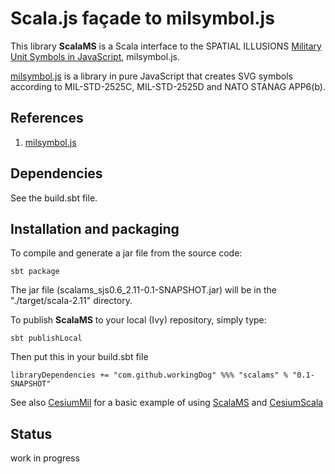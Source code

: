 # Scala.js façade to milsymbol.js 

This library **ScalaMS** is a Scala interface to the SPATIAL ILLUSIONS [Military Unit Symbols in JavaScript](http://www.spatialillusions.com/milsymbol), milsymbol.js.

[milsymbol.js](https://github.com/spatialillusions/milsymbol) is a library in pure JavaScript that creates SVG symbols according to MIL-STD-2525C,
MIL-STD-2525D and NATO STANAG APP6(b). 

## References
 
1) [milsymbol.js](https://github.com/spatialillusions/milsymbol)

## Dependencies

See the build.sbt file.

## Installation and packaging

To compile and generate a jar file from the source code:

    sbt package

The jar file (scalams_sjs0.6_2.11-0.1-SNAPSHOT.jar) will be in the "./target/scala-2.11" directory.

To publish **ScalaMS** to your local (Ivy) repository, simply type:

    sbt publishLocal
    
Then put this in your build.sbt file

    libraryDependencies += "com.github.workingDog" %%% "scalams" % "0.1-SNAPSHOT"

See also [CesiumMil](https://github.com/workingDog/CesiumMil) for a basic example of using 
[ScalaMS](https://github.com/workingDog/ScalaMS) and [CesiumScala](https://github.com/workingDog/CesiumScala)

## Status

work in progress

